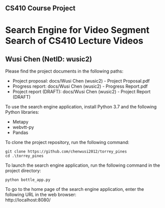 ## CS410 Course Project
# Search Engine for Video Segment Search of CS410 Lecture Videos
## Wusi Chen (NetID: wusic2)

Please find the project documents in the following paths:

- Project proposal: docs/Wusi Chen (wusic2) - Project Proposal.pdf
- Progress report: docs/Wusi Chen (wusic2) - Progress Report.pdf
- Project report (DRAFT): docs/Wusi Chen (wusic2) - Project Report (DRAFT)

To use the search engine application, install Python 3.7 and the following Python libraries:

- Metapy
- webvtt-py
- Pandas

To clone the project repository, run the following command:
```shell
git clone https://github.com/chenwusi2012/torrey_pines
cd .\torrey_pines
```

To launch the search engine application, run the following command in the project directory:
```shell
python bottle_app.py
```
To go to the home page of the search engine application, enter the following URL in the web browser:<br />
http://localhost:8080/